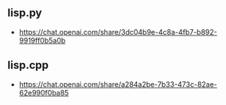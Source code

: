 

## lisp.py

* https://chat.openai.com/share/3dc04b9e-4c8a-4fb7-b892-9919ff0b5a0b

## lisp.cpp

* https://chat.openai.com/share/a284a2be-7b33-473c-82ae-62e990f0ba85
